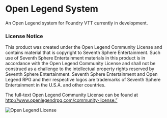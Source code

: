 # Open Legend System

An Open Legend system for Foundry VTT currently in development.

### License Notice
This product was created under the Open Legend Community License and contains material that is copyright to Seventh Sphere Entertainment. Such use of Seventh Sphere Entertainment materials in this product is in accordance with the Open Legend Community License and shall not be construed as a challenge to the intellectual property rights reserved by Seventh Sphere Entertainment. Seventh Sphere Entertainment and Open Legend RPG and their respective logos are trademarks of Seventh Sphere Entertainment in the U.S.A. and other countries.

The full-text Open Legend Community License can be found at http://www.openlegendrpg.com/community-license.”

![Open Legend License](https://openlegendrpg.com/assets/img/open_legend_licensed_logo_gold.png)
